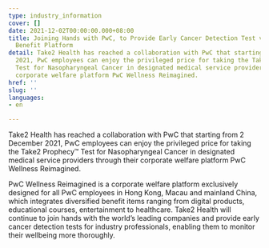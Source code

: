 ```yaml
---
type: industry_information
cover: []
date: 2021-12-02T00:00:00.000+08:00
title: Joining Hands with PwC, to Provide Early Cancer Detection Test via Employee
  Benefit Platform
detail: Take2 Health has reached a collaboration with PwC that starting from 2 December
  2021, PwC employees can enjoy the privileged price for taking the Take2 Prophecy™
  Test for Nasopharyngeal Cancer in designated medical service providers through their
  corporate welfare platform PwC Wellness Reimagined.
href: ''
slug: ''
languages:
- en

---
```

Take2 Health has reached a collaboration with PwC that starting from 2 December 2021, PwC employees can enjoy the privileged price for taking the Take2 Prophecy™ Test for Nasopharyngeal Cancer in designated medical service providers through their corporate welfare platform PwC Wellness Reimagined.

PwC Wellness Reimagined is a corporate welfare platform exclusively designed for all PwC employees in Hong Kong, Macau and mainland China, which integrates diversified benefit items ranging from digital products, educational courses, entertainment to healthcare. Take2 Health will continue to join hands with the world’s leading companies and provide early cancer detection tests for industry professionals, enabling them to monitor their wellbeing more thoroughly.